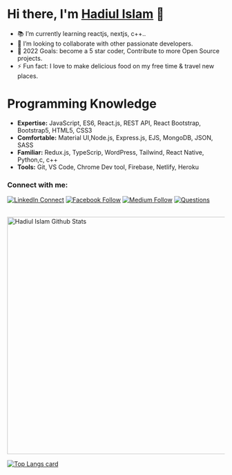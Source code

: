 # Hi there, I'm  [Hadiul Islam][website] 👋

- 📚 I’m currently learning reactjs, nextjs, c++..
- 👯 I’m looking to collaborate with other passionate developers.
- 🥅 2022 Goals: become a 5 star coder, Contribute to more Open Source projects.
- ⚡ Fun fact: I love to make delicious food on my free time & travel new places.

# Programming Knowledge

- <strong>Expertise:</strong> JavaScript, ES6, React.js, REST API, React Bootstrap, Bootstrap5, HTML5, CSS3 
- <strong>Comfortable:</strong> Material UI,Node.js, Express.js, EJS, MongoDB, JSON, SASS
- <strong>Familiar:</strong> Redux.js, TypeScrip, WordPress, Tailwind, React Native, Python,c, c++
- <strong>Tools:</strong> Git, VS Code, Chrome Dev tool, Firebase, Netlify, Heroku

### Connect with me:

[![LinkedIn Connect](https://img.shields.io/badge/%20-Connect-black?color=14171A&labelColor=212121&logo=linkedin&logoColor=ffffff)](https://www.linkedin.com/in/hadiul/) 
[![Facebook Follow](https://img.shields.io/badge/%20-Follow-black?color=14171A&labelColor=1976d2&logo=facebook&logoColor=ffffff)](https://www.facebook.com/hadiulislam.official) 
[![Medium Follow](https://img.shields.io/badge/%20-Follow-black?color=14171A&labelColor=1976d2&logo=medium&logoColor=ffffff)](https://medium.com/@hadiul-islam) 
[![Questions](https://img.shields.io/badge/%20-Questions-black?color=14171A&labelColor=fff&logo=stackoverflow&logoColor=0c0d0e26)](https://stackoverflow.com/users/14697411/hadiul-islam?tab=profile)

<br />
<img width="550px" alt="Hadiul Islam Github Stats"  src="https://github-readme-stats.vercel.app/api?username=hadiul-islam&show_icons=true"/>

[![Top Langs card](https://github-readme-stats.vercel.app/api/top-langs/?username=hadiul-islam&card_width=550)](https://github.com/hadiul-islam/hadiul-islam)




[website]: https://hadiul.me/
[twitter]: https://twitter.com/hadiul_i
[linkedin]: https://linkedin.com/hadiul
[webdevplaylist]: https://hadiul.me/
[jsplaylist]: https://hadiul.me/
[cssplaylist]: https://hadiul.me/
[reactplaylist]: https://hadiul.me/
[M E R N]: https://www.mongodb.com/mern-stack
